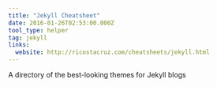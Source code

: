 ```yaml
---
title: "Jekyll Cheatsheet"
date: 2016-01-26T02:53:00.000Z
tool_type: helper
tag: jekyll
links:
  website: http://ricostacruz.com/cheatsheets/jekyll.html
---
```

A directory of the best-looking themes for Jekyll blogs





